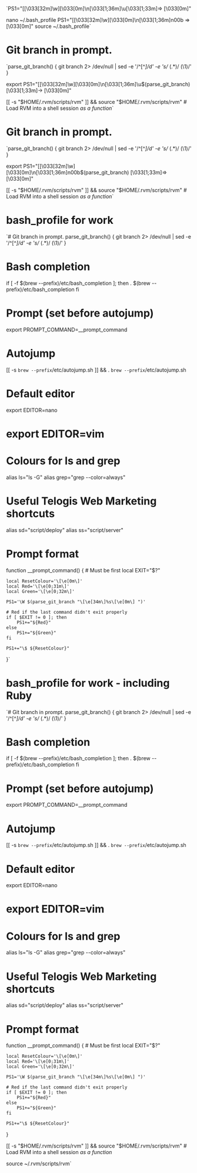 `PS1="[\[\033[32m\]\w]\[\033[0m\]\n\[\033[1;36m\]\u\[\033[1;33m\]=> \[\033[0m\]"

nano ~/.bash_profile
PS1="[\[\033[32m\]\w]\[\033[0m\]\n\[\033[1;36m\]n00b => \[\033[0m\]"
source ~/.bash_profile`


# Git branch in prompt.
`parse_git_branch() {
  git branch 2> /dev/null | sed -e '/^[^*]/d' -e 's/* \(.*\)/ (\1)/'
}

export PS1="[\[\033[32m\]\w]\[\033[0m\]\n\[\033[1;36m\]\u\$(parse_git_branch)\[\033[1;33m\]-> \[\033[0m\]"

[[ -s "$HOME/.rvm/scripts/rvm" ]] && source "$HOME/.rvm/scripts/rvm" # Load RVM into a shell session *as a function*`


# Git branch in prompt.
`parse_git_branch() {
  git branch 2> /dev/null | sed -e '/^[^*]/d' -e 's/* \(.*\)/ (\1)/'
}

export PS1="[\[\033[32m\]\w]\[\033[0m\]\n\[\033[1;36m\]n00b\$(parse_git_branch) \[\033[1;33m\]=> \[\033[0m\]"

[[ -s "$HOME/.rvm/scripts/rvm" ]] && source "$HOME/.rvm/scripts/rvm" # Load RVM into a shell session *as a function*`



# bash_profile for work

`# Git branch in prompt.
parse_git_branch() {
  git branch 2> /dev/null | sed -e '/^[^*]/d' -e 's/* \(.*\)/ (\1)/'
}

# Bash completion
if [ -f $(brew --prefix)/etc/bash_completion ]; then
  . $(brew --prefix)/etc/bash_completion
fi

# Prompt (set before autojump)
export PROMPT_COMMAND=__prompt_command

# Autojump
[[ -s `brew --prefix`/etc/autojump.sh ]] && . `brew --prefix`/etc/autojump.sh

# Default editor
export EDITOR=nano
# export EDITOR=vim

# Colours for ls and grep
alias ls="ls -G"
alias grep="grep --color=always"

# Useful Telogis Web Marketing shortcuts
alias sd="script/deploy"
alias ss="script/server"

# Prompt format
function __prompt_command() {
    # Must be first
    local EXIT="$?"

    local ResetColour='\[\e[0m\]'
    local Red='\[\e[0;31m\]'
    local Green='\[\e[0;32m\]'

    PS1='\W $(parse_git_branch "\[\e[34m\]%s\[\e[0m\] ")'

    # Red if the last command didn't exit properly
    if [ $EXIT != 0 ]; then
        PS1+="${Red}"
    else
        PS1+="${Green}"
    fi

    PS1+="\$ ${ResetColour}"
}`


# bash_profile for work - including Ruby

`# Git branch in prompt.
parse_git_branch() {
  git branch 2> /dev/null | sed -e '/^[^*]/d' -e 's/* \(.*\)/ (\1)/'
}

# Bash completion
if [ -f $(brew --prefix)/etc/bash_completion ]; then
  . $(brew --prefix)/etc/bash_completion
fi

# Prompt (set before autojump)
export PROMPT_COMMAND=__prompt_command

# Autojump
[[ -s `brew --prefix`/etc/autojump.sh ]] && . `brew --prefix`/etc/autojump.sh

# Default editor
export EDITOR=nano
# export EDITOR=vim

# Colours for ls and grep
alias ls="ls -G"
alias grep="grep --color=always"

# Useful Telogis Web Marketing shortcuts
alias sd="script/deploy"
alias ss="script/server"

# Prompt format
function __prompt_command() {
    # Must be first
    local EXIT="$?"

    local ResetColour='\[\e[0m\]'
    local Red='\[\e[0;31m\]'
    local Green='\[\e[0;32m\]'

    PS1='\W $(parse_git_branch "\[\e[34m\]%s\[\e[0m\] ")'

    # Red if the last command didn't exit properly
    if [ $EXIT != 0 ]; then
        PS1+="${Red}"
    else
        PS1+="${Green}"
    fi

    PS1+="\$ ${ResetColour}"
}

[[ -s "$HOME/.rvm/scripts/rvm" ]] && source "$HOME/.rvm/scripts/rvm" # Load RVM into a shell session *as a function*

source ~/.rvm/scripts/rvm`
